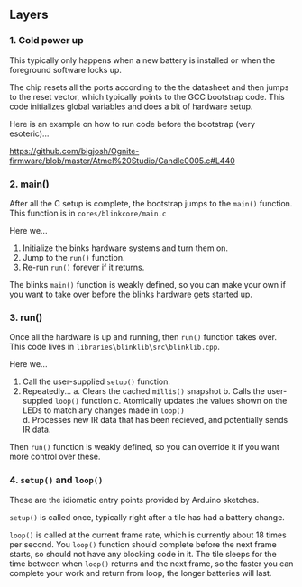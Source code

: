 ## Layers

### 1. Cold power up

This typically only happens when a new battery is installed or when the foreground software locks up.

The chip resets all the ports according to the the datasheet and then jumps to the reset vector, which typically points to the GCC bootstrap code. This code initializes global variables and does a bit of hardware setup. 

Here is an example on how to run code before the bootstrap (very esoteric)...

https://github.com/bigjosh/Ognite-firmware/blob/master/Atmel%20Studio/Candle0005.c#L440

### 2. main()

After all the C setup is complete, the bootstrap jumps to the `main()` function. This function is in `cores/blinkcore/main.c`

Here we...

1. Initialize the binks hardware systems and turn them on.
2. Jump to the `run()` function.
3. Re-run `run()` forever if it returns.
 
The blinks `main()` function is weakly defined, so you can make your own if you want to take over before the blinks hardware gets started up. 

### 3.  run()

Once all the hardware is up and running, then `run()` function takes over. This code lives in `libraries\blinklib\src\blinklib.cpp`.

Here we...

1. Call the user-supplied `setup()` function.
2. Repeatedly...
	a. Clears the cached `millis()` snapshot
    b. Calls the user-suppled `loop()` function
    c. Atomically updates the values shown on the LEDs to match any changes made in `loop()`       
    d. Processes new IR data that has been recieved, and potentially sends IR data. 


Then `run()` function is weakly defined, so you can override it if you want more control over these. 
 
### 4. `setup()` and `loop()`

These are the idiomatic entry points provided by Arduino sketches. 

`setup()` is called once, typically right after a tile has had a battery change.
 
`loop()` is called at the current frame rate, which is currently about 18 times per second. You `loop()` function should complete before the next frame starts, so should not have any blocking code in it. The tile sleeps for the time between when `loop()` returns and the next frame, so the faster you can complete your work and return from loop, the longer batteries will last.

 
 